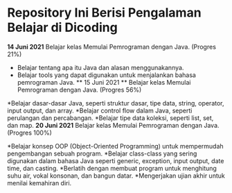 #  Repository Ini Berisi Pengalaman Belajar di Dicoding

**14 Juni 2021**
Belajar kelas Memulai Pemrograman dengan Java. (Progres 21%)

*  Belajar tentang apa itu Java dan alasan menggunakannya.
*  Belajar tools yang dapat digunakan untuk menjalankan bahasa pemrograman Java.
**  15 Juni 2021  **
Belajar kelas Memulai Pemrograman dengan Java. (Progres 56%)

*Belajar dasar-dasar Java, seperti struktur dasar, tipe data, string, operator, input output, dan array.
*Belajar control flow dalam Java, seperti perulangan dan percabangan.
*Belajar tipe data koleksi, seperti list, set, dan map.
**20 Juni 2021**
Belajar kelas Memulai Pemrograman dengan Java. (Progres 100%)

*Belajar konsep OOP (Object-Oriented Programming) untuk mempermudah pengembangan sebuah program.
*Belajar class-class yang sering digunakan dalam bahasa Java seperti generic, exception, input output, date time, dan casting.
*Berlatih dengan membuat program untuk menghitung suhu air, vokal konsonan, dan bangun datar.
*Mengerjakan ujian akhir untuk menilai kemahiran diri.

